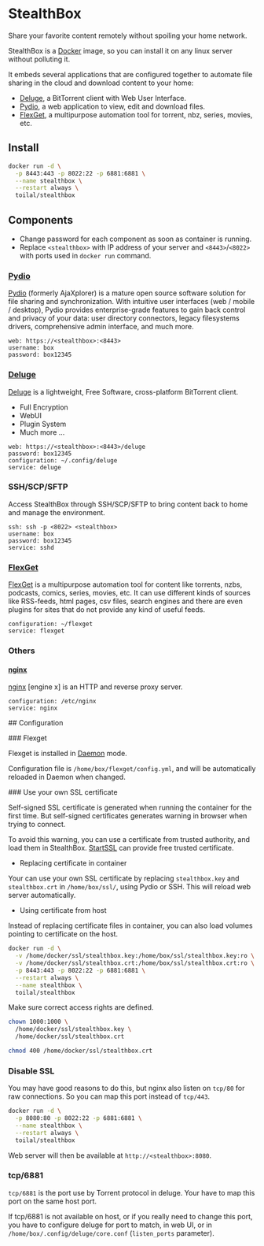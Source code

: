 # StealthBox

Share your favorite content remotely without spoiling your home network.

StealthBox is a [Docker](https://www.docker.com/) image, so you can install it
on any linux server without polluting it.

It embeds several applications that are configured together to automate file 
sharing in the cloud and download content to your home: 

- [Deluge](http://deluge-torrent.org/), a BitTorrent client with Web User
Interface.
- [Pydio](https://pyd.io/), a web application to view, edit and download files.
- [FlexGet](http://flexget.com/), a multipurpose automation tool for torrent,
nbz, series, movies, etc.

## Install

```bash
docker run -d \
  -p 8443:443 -p 8022:22 -p 6881:6881 \
  --name stealthbox \
  --restart always \
  toilal/stealthbox
```

## Components

- Change password for each component as soon as container is running.
- Replace `<stealthbox>` with IP address of your server and `<8443>`/`<8022>`
with ports used in `docker run` command.

### [Pydio](https://pyd.io/)

[Pydio](https://pyd.io/) (formerly AjaXplorer) is a mature open source
software solution for file sharing and synchronization. With intuitive user
interfaces (web / mobile / desktop), Pydio provides enterprise-grade features
to gain back control and privacy of your data: user directory connectors,
legacy filesystems drivers, comprehensive admin interface, and much more.

```
web: https://<stealthbox>:<8443>
username: box
password: box12345
```

### [Deluge](http://deluge-torrent.org/)

[Deluge](http://deluge-torrent.org/) is a lightweight, Free Software,
cross-platform BitTorrent client.

- Full Encryption
- WebUI
- Plugin System
- Much more ...

```
web: https://<stealthbox>:<8443>/deluge
password: box12345
configuration: ~/.config/deluge
service: deluge
```

### SSH/SCP/SFTP

Access StealthBox through SSH/SCP/SFTP to bring content back to home and manage
the environment.

```
ssh: ssh -p <8022> <stealthbox>
username: box
password: box12345
service: sshd
```

### [FlexGet](http://flexget.com/)

[FlexGet](http://flexget.com/) is a multipurpose automation tool for
content like torrents, nzbs, podcasts, comics, series, movies, etc. It can use
different kinds of sources like RSS-feeds, html pages, csv files, search
engines and there are even plugins for sites that do not provide any kind of
useful feeds.

```
configuration: ~/flexget
service: flexget
```

### Others

#### [nginx](http://nginx.org/en/)

[nginx](http://nginx.org/en/) \[engine x\] is an HTTP and reverse proxy
server.

```
configuration: /etc/nginx
service: nginx
```

## Configuration

### Flexget

Flexget is installed in [Daemon](http://flexget.com/wiki/Daemon) mode.

Configuration file is `/home/box/flexget/config.yml`, and will be
automatically reloaded in Daemon when changed.

### Use your own SSL certificate

Self-signed SSL certificate is generated when running the container for the
first time. But self-signed certificates generates warning in browser when
trying to connect.

To avoid this warning, you can use a certificate from trusted authority, and load them in StealthBox. [StartSSL](https://www.startssl.com) can provide free trusted certificate.

- Replacing certificate in container

Your can use your own SSL certificate by replacing `stealthbox.key` and
`stealthbox.crt` in `/home/box/ssl/`, using Pydio or SSH. This will reload
web server automatically.

- Using certificate from host

Instead of replacing certificate files in container, you can also load volumes
pointing to certificate on the host.

```bash
docker run -d \
  -v /home/docker/ssl/stealthbox.key:/home/box/ssl/stealthbox.key:ro \
  -v /home/docker/ssl/stealthbox.crt:/home/box/ssl/stealthbox.crt:ro \
  -p 8443:443 -p 8022:22 -p 6881:6881 \
  --restart always \
  --name stealthbox \
  toilal/stealthbox
```

Make sure correct access rights are defined.

```bash
chown 1000:1000 \
  /home/docker/ssl/stealthbox.key \ 
  /home/docker/ssl/stealthbox.crt

chmod 400 /home/docker/ssl/stealthbox.crt
```

### Disable SSL

You may have good reasons to do this, but nginx also listen on `tcp/80` for raw
connections. So you can map this port instead of `tcp/443`.

```bash
docker run -d \
  -p 8080:80 -p 8022:22 -p 6881:6881 \
  --name stealthbox \
  --restart always \
  toilal/stealthbox
```

Web server will then be available at `http://<stealthbox>:8080`.

### tcp/6881

`tcp/6881` is the port use by Torrent protocol in deluge. Your have to map
this port on the same host port.

If tcp/6881 is not available on host, or if you really need to change this
port, you have to configure deluge for port to match, in web UI, or in 
`/home/box/.config/deluge/core.conf` (`listen_ports` parameter).